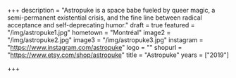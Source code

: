 +++
description = "Astropuke is a space babe fueled by queer magic, a semi-permanent existential crisis, and the fine line between radical acceptance and self-deprecating humor."
draft = true
featured = "/img/astropuke1.jpg"
hometown = "Montréal"
image2 = "/img/astropuke2.jpg"
image3 = "/img/astropuke3.jpg"
instagram = "https://www.instagram.com/astropuke"
logo = ""
shopurl = "https://www.etsy.com/shop/astropuke"
title = "Astropuke"
years = ["2019"]

+++
